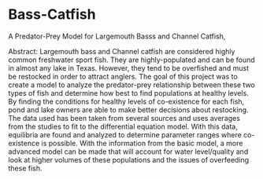 # Bass-Catfish
A Predator-Prey Model for Largemouth Basss and Channel Catfish,
  
Abstract: Largemouth bass and Channel catfish are considered highly common freshwater sport fish. They are highly-populated and can be found in almost any lake in Texas. However, they tend to be overfished and must be restocked in order to attract anglers. The goal of this project was to create a model to analyze the predator-prey relationship between these two types of fish and determine how best to find populations at healthy levels. By finding the conditions for healthy levels of co-existence for each fish, pond and lake owners are able to make better decisions about restocking. The data used has been taken from several sources and uses averages from the studies to fit to the differential equation model. With this data, equilibria are found and analyzed to determine parameter ranges where co-existence is possible. With the information from the basic model, a more advanced model can be made that will account for water level/quality and look at higher volumes of these populations and the issues of overfeeding these fish. 
